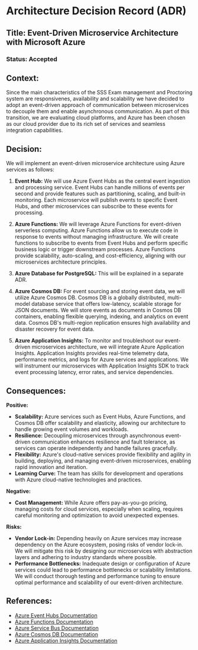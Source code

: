 
# Architecture Decision Record (ADR)

## Title: Event-Driven Microservice Architecture with Microsoft Azure

### Status: Accepted

## Context:
Since the main characteristics of the SSS Exam management and Proctoring system are responsivenes, availability and scalability we have decided to adopt an event-driven approach of communication between microservices to decouple them and enable asynchronous communication. As part of this transition, we are evaluating cloud platforms, and Azure has been chosen as our cloud provider due to its rich set of services and seamless integration capabilities.

## Decision:
We will implement an event-driven microservice architecture using Azure services as follows:

1. **Event Hub:** We will use Azure Event Hubs as the central event ingestion and processing service. Event Hubs can handle millions of events per second and provide features such as partitioning, scaling, and built-in monitoring. Each microservice will publish events to specific Event Hubs, and other microservices can subscribe to these events for processing.

2. **Azure Functions:** We will leverage Azure Functions for event-driven serverless computing. Azure Functions allow us to execute code in response to events without managing infrastructure. We will create functions to subscribe to events from Event Hubs and perform specific business logic or trigger downstream processes. Azure Functions provide scalability, auto-scaling, and cost-efficiency, aligning with our microservices architecture principles.

3. **Azure Database for PostgreSQL:** This will be explained in a separate ADR.

4. **Azure Cosmos DB:** For event sourcing and storing event data, we will utilize Azure Cosmos DB. Cosmos DB is a globally distributed, multi-model database service that offers low-latency, scalable storage for JSON documents. We will store events as documents in Cosmos DB containers, enabling flexible querying, indexing, and analytics on event data. Cosmos DB's multi-region replication ensures high availability and disaster recovery for event data.

5. **Azure Application Insights:** To monitor and troubleshoot our event-driven microservices architecture, we will integrate Azure Application Insights. Application Insights provides real-time telemetry data, performance metrics, and logs for Azure services and applications. We will instrument our microservices with Application Insights SDK to track event processing latency, error rates, and service dependencies.

## Consequences:

**Positive:**
- **Scalability:** Azure services such as Event Hubs, Azure Functions, and Cosmos DB offer scalability and elasticity, allowing our architecture to handle growing event volumes and workloads.
- **Resilience:** Decoupling microservices through asynchronous event-driven communication enhances resilience and fault tolerance, as services can operate independently and handle failures gracefully.
- **Flexibility:** Azure's cloud-native services provide flexibility and agility in building, deploying, and managing event-driven microservices, enabling rapid innovation and iteration.
- **Learning Curve:** The team has skills for development and operations with Azure cloud-native technologies and practices.

**Negative:**

- **Cost Management:** While Azure offers pay-as-you-go pricing, managing costs for cloud services, especially when scaling, requires careful monitoring and optimization to avoid unexpected expenses.

**Risks:**
- **Vendor Lock-in:** Depending heavily on Azure services may increase dependency on the Azure ecosystem, posing risks of vendor lock-in. We will mitigate this risk by designing our microservices with abstraction layers and adhering to industry standards where possible.
- **Performance Bottlenecks:** Inadequate design or configuration of Azure services could lead to performance bottlenecks or scalability limitations. We will conduct thorough testing and performance tuning to ensure optimal performance and scalability of our event-driven architecture.

## References:
- [Azure Event Hubs Documentation](https://docs.microsoft.com/en-us/azure/event-hubs/)
- [Azure Functions Documentation](https://docs.microsoft.com/en-us/azure/azure-functions/)
- [Azure Service Bus Documentation](https://docs.microsoft.com/en-us/azure/service-bus-messaging/)
- [Azure Cosmos DB Documentation](https://docs.microsoft.com/en-us/azure/cosmos-db/)
- [Azure Application Insights Documentation](https://docs.microsoft.com/en-us/azure/azure-monitor/app/app-insights-overview)
